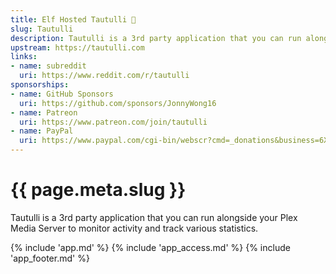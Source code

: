 ```yaml
---
title: Elf Hosted Tautulli 🧝
slug: Tautulli
description: Tautulli is a 3rd party application that you can run alongside your Plex Media Server to monitor activity and track various statistics
upstream: https://tautulli.com
links:
- name: subreddit
  uri: https://www.reddit.com/r/tautulli
sponsorships:
- name: GitHub Sponsors
  uri: https://github.com/sponsors/JonnyWong16
- name: Patreon
  uri: https://www.patreon.com/join/tautulli
- name: PayPal
  uri: https://www.paypal.com/cgi-bin/webscr?cmd=_donations&business=6XPPKTDSX9QFL&lc=US&item_name=Tautulli&currency_code=USD&bn=PP%2dDonationsBF%3abtn_donate_LG%2egif%3aNonHosted
---
```


# {{ page.meta.slug }}

Tautulli is a 3rd party application that you can run alongside your Plex Media Server to monitor activity and track various statistics.

{% include 'app.md' %}
{% include 'app_access.md' %}
{% include 'app_footer.md' %}
